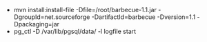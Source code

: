 + mvn install:install-file -Dfile=/root/barbecue-1.1.jar -DgroupId=net.sourceforge -DartifactId=barbecue -Dversion=1.1 -Dpackaging=jar
+ pg_ctl -D /var/lib/pgsql/data/ -l logfile start

